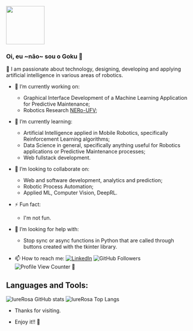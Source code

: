 <div height="105">
<img height="105" src = "https://readme-jokes.vercel.app/api?theme=watermelon" > 
</div>
<!-- https://stackoverflow.com/questions/1838873/visualizing-branch-topology-in-git/34467298#34467298 -->

### Oi, eu ~não~ sou o Goku 👋
<!-- 
|   |  
| ------------------- | 
| <img src = "https://readme-jokes.vercel.app/api?theme=watermelon"  | 
 -->
<!-- <img src = "https://readme-jokes.vercel.app/api?theme=watermelon" height="105"> -->


:cactus: I am passionate about technology, designing, developing and applying artificial intelligence in various areas of robotics.


- 🔭 I’m currently working on:
 
  - Graphical Interface Development of a Machine Learning Application for Predictive Maintenance;
  - Robotics Research [NERo-UFV](https://github.com/neroUFV);
  
- 🌱 I’m currently learning:

  - Artificial Intelligence applied in Mobile Robotics, specifically Reinforcement Learning algorithms;
  - Data Science in general, specifically anything useful for Robotics applications or Predictive Maintenance processes;
  - Web fullstack development.

- 👯 I’m looking to collaborate on:

  - Web and software development, analytics and prediction;
  - Robotic Process Automation;
  - Applied ML, Computer Vision, DeepRL.
 
- ⚡ Fun fact: 

  - I'm not fun.

- 🤔 I’m looking for help with:

  - Stop sync or async functions in Python that are called through buttons created with the tkinter library.

- 📫 How to reach me: 
[![LinkedIn](https://img.shields.io/badge/LinkedIn--_.svg?style=social&logo=linkedin&link=http:///www.linkedin.com/in/iure-rosa/)](https://www.linkedin.com/in/iure-rosa)
![GitHub Followers](https://img.shields.io/github/followers/IureRosa?style=social) 
![Profile View Counter](https://komarev.com/ghpvc/?username=IureRosa) 🚀


## Languages and Tools:

![IureRosa GitHub stats](https://github-readme-stats.vercel.app/api?username=IureRosa&show_icons=true&theme=radical)
![IureRosa Top Langs](https://github-readme-stats.vercel.app/api/top-langs/?username=IureRosa&layout=compact&show_icons=true&theme=radical)

- Thanks for visiting. 
 
- Enjoy it!! 🤖
